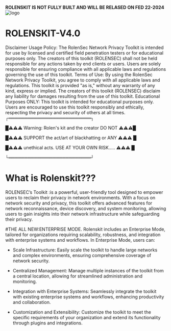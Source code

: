 ********ROLENSKIT IS NOT FULLY BUILT AND WILL BE RELASED ON FED 22-2024********
![logo](https://github.com/rolen3343/ROLENSKIT-V4.0/assets/89835953/d64113b9-893d-4f24-abf6-6a9f31749566)
# ROLENSKIT-V4.0
Disclaimer
Usage Policy: The RolenSec Network Privacy Toolkit is intended for use by licensed and certified field penetration testers or for educational purposes only. The creators of this toolkit (ROLENSEC) shall not be held responsible for any actions taken by end clients or users. Users are solely responsible for ensuring compliance with all applicable laws and regulations governing the use of this toolkit.
Terms of Use: By using the RolenSec Network Privacy Toolkit, you agree to comply with all applicable laws and regulations. This toolkit is provided "as is," without any warranty of any kind, express or implied. The creators of this toolkit (ROLENSEC) disclaim any liability for damages resulting from the use of this toolkit.
Educational Purposes ONLY: This toolkit is intended for educational purposes only. Users are encouraged to use this toolkit responsibly and ethically, respecting the privacy and security of others at all times.
┌══════════════════════════┐

█⚠⚠⚠   Warning: Rolen's kit and the creator DO NOT ⚠⚠⚠█

█⚠⚠⚠   SUPPORT the act/art of blackhatting or ANY	⚠⚠⚠ █

█⚠⚠⚠   unethical acts. USE AT YOUR OWN RISK..... 	⚠⚠⚠ █

└══════════════════════════┘

# What is Rolenskit???
ROLENSEC’s Toolkit :is a powerful, user-friendly tool designed to empower users to reclaim 
their privacy in network environments. With a focus on network security and privacy, this toolkit offers advanced features for network reconnaissance, device discovery, and system monitoring, allowing users to gain insights into their network infrastructure while safeguarding their privacy.

#THE ALL NEW:ENTERPRISE MODE.
Rolenskit includes an Enterprise Mode, tailored for organizations requiring scalability, robustness, and integration with enterprise systems and workflows. 
In Enterprise Mode, users can: 

* Scale Infrastructure: Easily scale the toolkit to handle large networks and complex environments, ensuring comprehensive coverage of network security.

* Centralized Management: Manage multiple instances of the toolkit from a central location, allowing for streamlined administration and monitoring.

* Integration with Enterprise Systems: Seamlessly integrate the toolkit with existing enterprise systems and workflows, enhancing productivity and collaboration.

* Customization and Extensibility: Customize the toolkit to meet the specific requirements of your organization and extend its functionality through plugins and integrations.
